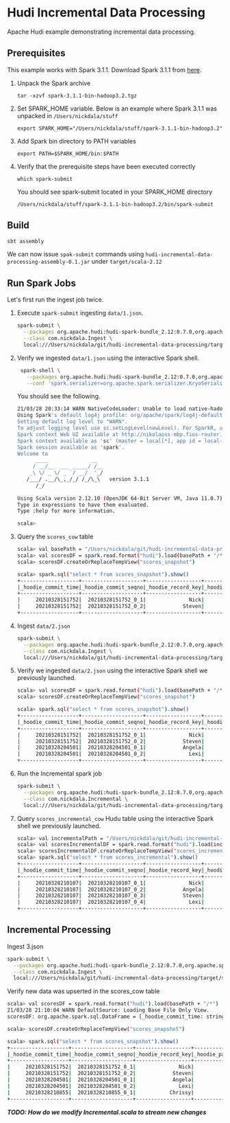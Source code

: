# Hudi Incremental Data Processing

Apache Hudi example demonstrating incremental data processing.

## Prerequisites

This example works with Spark 3.1.1.  Download Spark 3.1.1 from [here](https://spark.apache.org/downloads.html). 

1. Unpack the Spark archive

    ```tar -xzvf spark-3.1.1-bin-hadoop3.2.tgz```
    
2. Set SPARK_HOME variable.  Below is an example where Spark 3.1.1 was unpacked in `/Users/nickdala/stuff`
 
    ```export SPARK_HOME="/Users/nickdala/stuff/spark-3.1.1-bin-hadoop3.2"```

3. Add Spark bin directory to PATH variables    

    ```export PATH=$SPARK_HOME/bin:$PATH```
    
4. Verify that the prerequisite steps have been executed correctly 

    ```which spark-submit``` 
    
    You should see spark-submit located in your SPARK_HOME directory
    
    ```/Users/nickdala/stuff/spark-3.1.1-bin-hadoop3.2/bin/spark-submit```
 
## Build

```bash
sbt assembly
```

We can now issue `spak-submit` commands using `hudi-incremental-data-processing-assembly-0.1.jar` under `target/scala-2.12`

## Run Spark Jobs

Let's first run the ingest job twice.  

1. Execute `spark-submit` ingesting `data/1.json`.

    ```bash
    spark-submit \
      --packages org.apache.hudi:hudi-spark-bundle_2.12:0.7.0,org.apache.spark:spark-avro_2.12:3.0.1 \
      --class com.nickdala.Ingest \
      local:///Users/nickdala/git/hudi-incremental-data-processing/target/scala-2.12/hudi-incremental-data-processing-assembly-0.1.jar /Users/nickdala/git/hudi-incremental-data-processing/hudi /Users/nickdala/git/hudi-incremental-data-processing/data/1.json
    ```

1. Verify we ingested `data/1.json` using the interactive Spark shell.
    
   ```bash
    spark-shell \
      --packages org.apache.hudi:hudi-spark-bundle_2.12:0.7.0,org.apache.spark:spark-avro_2.12:3.0.1 \
      --conf 'spark.serializer=org.apache.spark.serializer.KryoSerializer'
    ```

    You should see the following.
    
    ```bash
    21/03/28 20:33:14 WARN NativeCodeLoader: Unable to load native-hadoop library for your platform... using builtin-java classes where applicable
    Using Spark's default log4j profile: org/apache/spark/log4j-defaults.properties
    Setting default log level to "WARN".
    To adjust logging level use sc.setLogLevel(newLevel). For SparkR, use setLogLevel(newLevel).
    Spark context Web UI available at http://nikolaoss-mbp.fios-router.home:4040
    Spark context available as 'sc' (master = local[*], app id = local-1616978000414).
    Spark session available as 'spark'.
    Welcome to
          ____              __
         / __/__  ___ _____/ /__
        _\ \/ _ \/ _ `/ __/  '_/
       /___/ .__/\_,_/_/ /_/\_\   version 3.1.1
          /_/
             
    Using Scala version 2.12.10 (OpenJDK 64-Bit Server VM, Java 11.0.7)
    Type in expressions to have them evaluated.
    Type :help for more information.
    
    scala> 
    ```
   
 1. Query the `scores_cow` table

    ```bash
    scala> val basePath = "/Users/nickdala/git/hudi-incremental-data-processing/hudi/scores_cow"
    scala> val scoresDF = spark.read.format("hudi").load(basePath + "/*")
    scala> scoresDF.createOrReplaceTempView("scores_snapshot")
    ```
    
    ```bash
    scala> spark.sql("select * from scores_snapshot").show()
    +-------------------+--------------------+------------------+----------------------+--------------------+------+-----+-------------------+
    |_hoodie_commit_time|_hoodie_commit_seqno|_hoodie_record_key|_hoodie_partition_path|   _hoodie_file_name|  name|score|        update_time|
    +-------------------+--------------------+------------------+----------------------+--------------------+------+-----+-------------------+
    |     20210328151752|  20210328151752_0_1|              Nick|               default|c5d83e23-6591-4d9...|  Nick|   25|2021-01-08 09:00:00|
    |     20210328151752|  20210328151752_0_2|            Steven|               default|c5d83e23-6591-4d9...|Steven|   12|2021-01-08 09:00:00|
    +-------------------+--------------------+------------------+----------------------+--------------------+------+-----+-------------------+
    ```

1. Ingest `data/2.json`

    ```bash
    spark-submit \
      --packages org.apache.hudi:hudi-spark-bundle_2.12:0.7.0,org.apache.spark:spark-avro_2.12:3.0.1 \
      --class com.nickdala.Ingest \
      local:///Users/nickdala/git/hudi-incremental-data-processing/target/scala-2.12/hudi-incremental-data-processing-assembly-0.1.jar /Users/nickdala/git/hudi-incremental-data-processing/hudi /Users/nickdala/git/hudi-incremental-data-processing/data/2.json
    ```
1. Verify we ingested `data/2.json` using the interactive Spark shell we previously launched.

    ```bash
    scala> val scoresDF = spark.read.format("hudi").load(basePath + "/*")
    scala> scoresDF.createOrReplaceTempView("scores_snapshot")
    ```

    ```bash
    scala> spark.sql("select * from scores_snapshot").show()
    +-------------------+--------------------+------------------+----------------------+--------------------+------+-----+-------------------+
    |_hoodie_commit_time|_hoodie_commit_seqno|_hoodie_record_key|_hoodie_partition_path|   _hoodie_file_name|  name|score|        update_time|
    +-------------------+--------------------+------------------+----------------------+--------------------+------+-----+-------------------+
    |     20210328151752|  20210328151752_0_1|              Nick|               default|c5d83e23-6591-4d9...|  Nick|   25|2021-01-08 09:00:00|
    |     20210328151752|  20210328151752_0_2|            Steven|               default|c5d83e23-6591-4d9...|Steven|   12|2021-01-08 09:00:00|
    |     20210328204501|  20210328204501_0_1|            Angela|               default|c5d83e23-6591-4d9...|Angela|   11|2021-01-08 10:00:00|
    |     20210328204501|  20210328204501_0_2|              Lexi|               default|c5d83e23-6591-4d9...|  Lexi|   18|2021-01-08 10:00:00|
    +-------------------+--------------------+------------------+----------------------+--------------------+------+-----+-------------------+
    ```

1. Run the Incremental spark job

    ```bash
    spark-submit \
      --packages org.apache.hudi:hudi-spark-bundle_2.12:0.7.0,org.apache.spark:spark-avro_2.12:3.0.1 \
      --class com.nickdala.Incremental \
      local:///Users/nickdala/git/hudi-incremental-data-processing/target/scala-2.12/hudi-incremental-data-processing-assembly-0.1.jar /Users/nickdala/git/hudi-incremental-data-processing/hudi
    ```

1. Query `scores_incremental_cow` Hudu table using the interactive Spark shell we previously launched.
 
    ```bash
    scala> val incrementalPath = "/Users/nickdala/git/hudi-incremental-data-processing/hudi/scores_incremental_cow"
    scala> val scoresIncrementalDF = spark.read.format("hudi").load(incrementalPath + "/*")
    scala> scoresIncrementalDF.createOrReplaceTempView("scores_incremental")
    scala> spark.sql("select * from scores_incremental").show()
    +-------------------+--------------------+------------------+----------------------+--------------------+------+-----+-------------------+
    |_hoodie_commit_time|_hoodie_commit_seqno|_hoodie_record_key|_hoodie_partition_path|   _hoodie_file_name|  name|score|        update_time|
    +-------------------+--------------------+------------------+----------------------+--------------------+------+-----+-------------------+
    |     20210328210107|  20210328210107_0_1|              Nick|               default|030df7fc-060a-47f...|  Nick|   25|2021-01-08 09:00:00|
    |     20210328210107|  20210328210107_0_2|            Angela|               default|030df7fc-060a-47f...|Angela|   11|2021-01-08 10:00:00|
    |     20210328210107|  20210328210107_0_3|            Steven|               default|030df7fc-060a-47f...|Steven|   12|2021-01-08 09:00:00|
    |     20210328210107|  20210328210107_0_4|              Lexi|               default|030df7fc-060a-47f...|  Lexi|   18|2021-01-08 10:00:00|
    +-------------------+--------------------+------------------+----------------------+--------------------+------+-----+-------------------+
    ```

## Incremental Processing 

Ingest 3.json

```bash
spark-submit \
  --packages org.apache.hudi:hudi-spark-bundle_2.12:0.7.0,org.apache.spark:spark-avro_2.12:3.0.1 \
  --class com.nickdala.Ingest \
  local:///Users/nickdala/git/hudi-incremental-data-processing/target/scala-2.12/hudi-incremental-data-processing-assembly-0.1.jar /Users/nickdala/git/hudi-incremental-data-processing/hudi /Users/nickdala/git/hudi-incremental-data-processing/data/3.json
```

Verify new data was upserted in the scores_cow table

```bash
scala> val scoresDF = spark.read.format("hudi").load(basePath + "/*")
21/03/28 21:10:04 WARN DefaultSource: Loading Base File Only View.
scoresDF: org.apache.spark.sql.DataFrame = [_hoodie_commit_time: string, _hoodie_commit_seqno: string ... 6 more fields]

scala> scoresDF.createOrReplaceTempView("scores_snapshot")

scala> spark.sql("select * from scores_snapshot").show()
+-------------------+--------------------+------------------+----------------------+--------------------+-------+-----+-------------------+
|_hoodie_commit_time|_hoodie_commit_seqno|_hoodie_record_key|_hoodie_partition_path|   _hoodie_file_name|   name|score|        update_time|
+-------------------+--------------------+------------------+----------------------+--------------------+-------+-----+-------------------+
|     20210328151752|  20210328151752_0_1|              Nick|               default|c5d83e23-6591-4d9...|   Nick|   25|2021-01-08 09:00:00|
|     20210328151752|  20210328151752_0_2|            Steven|               default|c5d83e23-6591-4d9...| Steven|   12|2021-01-08 09:00:00|
|     20210328204501|  20210328204501_0_1|            Angela|               default|c5d83e23-6591-4d9...| Angela|   11|2021-01-08 10:00:00|
|     20210328204501|  20210328204501_0_2|              Lexi|               default|c5d83e23-6591-4d9...|   Lexi|   18|2021-01-08 10:00:00|
|     20210328210855|  20210328210855_0_1|           Chrissy|               default|c5d83e23-6591-4d9...|Chrissy|   22|2021-01-09 09:30:00|
+-------------------+--------------------+------------------+----------------------+--------------------+-------+-----+-------------------+
```

***TODO: How do we modify Incremental.scala to stream new changes***
